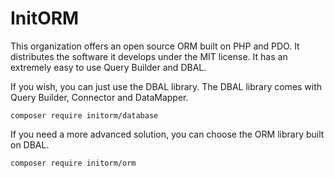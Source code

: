 # InitORM

This organization offers an open source ORM built on PHP and PDO. It distributes the software it develops under the MIT license. It has an extremely easy to use Query Builder and DBAL. 

If you wish, you can just use the DBAL library. The DBAL library comes with Query Builder, Connector and DataMapper.

```
composer require initorm/database
```

If you need a more advanced solution, you can choose the ORM library built on DBAL.

```
composer require initorm/orm
```
